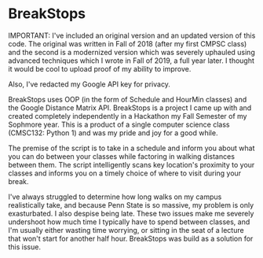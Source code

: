 # BreakStops
IMPORTANT: I've included an original version and an updated version of this code. The original was written in Fall of 2018 (after my first CMPSC class) and the second is a modernized version which was severely uphauled using advanced techniques which I wrote in Fall of 2019, a full year later. I thought it would be cool to upload proof of my ability to improve.

Also, I've redacted my Google API key for privacy.

BreakStops uses OOP (in the form of Schedule and HourMin classes) and the Google Distance Matrix API.
BreakStops is a project I came up with and created completely independently in a Hackathon my Fall Semester of my Sophmore year. This is a product of a single computer science class (CMSC132: Python 1) and was my pride and joy for a good while. 

The premise of the script is to take in a schedule and inform you about what you can do between your classes while factoring in walking distances between them.
The script intelligently scans key location's proximity to your classes and informs you on a timely choice of where to visit during your break.

I've always struggled to determine how long walks on my campus realistically take, and because Penn State is so massive, my problem is only exasturbated. I also despise being late. These two issues make me severely undershoot how much time I typically have to spend between classes, and I'm usually either wasting time worrying, or sitting in the seat of a lecture that won't start for another half hour. BreakStops was build as a solution for this issue. 
